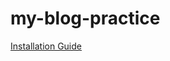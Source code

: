 # my-blog-practice

[Installation Guide](https://github.com/<your-username>/my-blog-practice/wiki/Installation)

